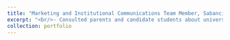 ```yaml
---
title: "Marketing and Institutional Communications Team Member, Sabancı University (June-August 2024)"
excerpt: "<br/>- Consulted parents and candidate students about university preferences<br/> - Organized campus tours and presentations for high-schools visiting the university<br/><img src='/images/8.jpeg' width='400' height='600'><br/>"
collection: portfolio
---
```


